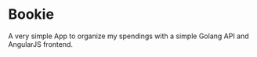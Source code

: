 Bookie
======

A very simple App to organize my spendings with a simple Golang API and AngularJS frontend.

